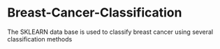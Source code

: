 # Breast-Cancer-Classification
The SKLEARN data base is used to classify breast cancer using several classification methods
